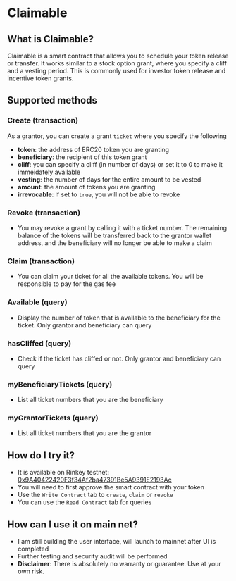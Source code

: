# Claimable
## What is Claimable?
Claimable is a smart contract that allows you to schedule your token release or transfer. It works similar to a stock option grant, where you specify a cliff and a vesting period. This is commonly used for investor token release and incentive token grants.

## Supported methods
### Create (transaction)
As a grantor, you can create a grant `ticket` where you specify the following
- **token**: the address of ERC20 token you are granting
- **beneficiary**: the recipient of this token grant
- **cliff**: you can specify a cliff (in number of days) or set it to 0 to make it immeidately available
- **vesting**: the number of days for the entire amount to be vested
- **amount**: the amount of tokens you are granting
- **irrevocable**: if set to `true`, you will not be able to revoke

### Revoke (transaction)
- You may revoke a grant by calling it with a ticket number. The remaining balance of the tokens will be transferred back to the grantor wallet address, and the beneficiary will no longer be able to make a claim

### Claim (transaction)
- You can claim your ticket for all the available tokens. You will be responsible to pay for the gas fee

### Available (query)
- Display the number of token that is available to the beneficiary for the ticket. Only grantor and beneficiary can query

### hasCliffed (query)
- Check if the ticket has cliffed or not. Only grantor and beneficiary can query

### myBeneficiaryTickets (query)
- List all ticket numbers that you are the beneficiary

### myGrantorTickets (query)
- List all ticket numbers that you are the grantor

## How do I try it?
- It is available on Rinkey testnet: [0x9A40422420F3f34Af2ba47391Be5A9391E2193Ac](https://rinkeby.etherscan.io/address/0x9A40422420F3f34Af2ba47391Be5A9391E2193Ac#writeContract)
- You will need to first approve the smart contract with your token
- Use the `Write Contract` tab to `create`, `claim` or `revoke`
- You can use the `Read Contract` tab for queries

## How can I use it on main net?
- I am still building the user interface, will launch to mainnet after UI is completed
- Further testing and security audit will be performed
- **Disclaimer**: There is absolutely no warranty or guarantee. Use at your own risk.
